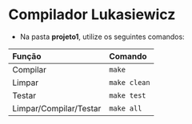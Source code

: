 # Compilador Lukasiewicz

- Na pasta **projeto1**, utilize os seguintes comandos:

| Função                 | Comando      |
| :--------------------- | :----------- |
| Compilar               | `make`       |
| Limpar                 | `make clean` |
| Testar                 | `make test`  |
| Limpar/Compilar/Testar | `make all`   |
